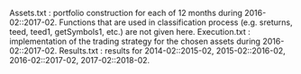 Assets.txt : portfolio construction for each of 12 months during 2016-02::2017-02. Functions that are used in classification process (e.g. sreturns, teed, teed1, getSymbols1, etc.) are not given here.
Execution.txt : implementation of the trading strategy for the chosen assets during 2016-02::2017-02.
Results.txt : results for 2014-02::2015-02, 2015-02::2016-02, 2016-02::2017-02, 2017-02::2018-02.
